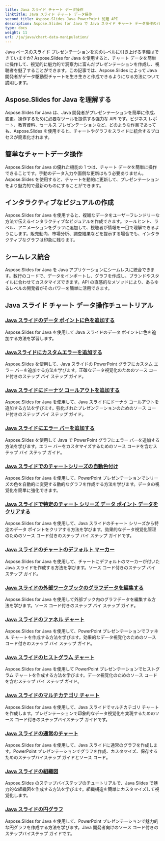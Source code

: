 ```yaml
---
title: Java スライド チャート データ操作
linktitle: Java スライド チャート データ操作
second_title: Aspose.Slides Java PowerPoint 処理 API
description: Aspose.Slides for Java で Java スライド チャート データ操作のパワーを解き放ちます。魅力的なビジュアルと洞察を簡単に作成できます。
type: docs
weight: 11
url: /ja/java/chart-data-manipulation/
---
```

Java ベースのスライド プレゼンテーションを次のレベルに引き上げる準備はできていますか? Aspose.Slides for Java を使用すると、チャート データを簡単に操作して、視覚的に魅力的で洞察力に富んだプレゼンテーションを作成し、視聴者を魅了することができます。この記事では、Aspose.Slides によって Java 開発者がデータ駆動型チャートを生き生きと作成できるようになる方法について説明します。

## Aspose.Slides for Java を理解する

Aspose.Slides for Java は、Java 開発者がプレゼンテーションを簡単に作成、変更、操作するために必要なツールを提供する強力な API です。ビジネス レポート、教育資料、セールス プレゼンテーションなど、どのような作業であっても、Aspose.Slides を使用すると、チャートやグラフをスライドに統合するプロセスが簡素化されます。

## 簡単なチャートデータ操作

Aspose.Slides for Java の優れた機能の 1 つは、チャート データを簡単に操作できることです。手動のデータ入力や面倒な更新はもう必要ありません。Aspose.Slides を使用すると、チャートを動的に更新して、プレゼンテーションをより魅力的で最新のものにすることができます。

## インタラクティブなビジュアルの作成

Aspose.Slides for Java を使用すると、複雑なデータをユーザーフレンドリーな方法で伝えるインタラクティブなビジュアルを作成できます。ツールヒント、ラベル、アニメーションをグラフに追加して、視聴者が情報を一目で理解できるようにします。販売動向、市場分析、調査結果などを提示する場合でも、インタラクティブなグラフは印象に残ります。

## シームレス統合

Aspose.Slides for Java を Java アプリケーションにシームレスに統合できます。数行のコードで、データをインポートし、グラフを作成し、ブランドやスタイルに合わせてカスタマイズできます。API の直感的なメソッドにより、あらゆるレベルの開発者がそのパワーを簡単に活用できます。

## Java スライド チャート データ操作チュートリアル
### [Java スライドのデータ ポイントに色を追加する](./add-color-data-points-java-slides/)
Aspose.Slides for Java を使用して Java スライドのデータ ポイントに色を追加する方法を学習します。
### [Javaスライドにカスタムエラーを追加する](./add-custom-error-java-slides/)
Aspose.Slides を使用して、Java スライドの PowerPoint グラフにカスタム エラー バーを追加する方法を学びます。正確なデータ視覚化のためのソース コード付きのステップ バイ ステップ ガイド。
### [Java スライドにドーナツ コールアウトを追加する](./add-doughnut-callout-java-slides/)
Aspose.Slides for Java を使用して、Java スライドにドーナツ コールアウトを追加する方法を学びます。強化されたプレゼンテーションのためのソース コード付きのステップ バイ ステップ ガイド。
### [Java スライドにエラー バーを追加する](./add-error-bars-java-slides/)
Aspose.Slides を使用して Java で PowerPoint グラフにエラー バーを追加する方法を学びます。エラー バーをカスタマイズするためのソース コードを含むステップ バイ ステップ ガイド。
### [Java スライドでのチャートシリーズの自動色付け](./automatic-chart-series-color-java-slides/)
Aspose.Slides for Java を使用して、PowerPoint プレゼンテーションでシリーズの色を自動的に変更する動的なグラフを作成する方法を学びます。データの視覚化を簡単に強化できます。
### [Java スライドで特定のチャート シリーズ データ ポイント データをクリアする](./clear-specific-chart-series-data-points-java-slides/)
Aspose.Slides for Java を使用して、Java スライドのチャート シリーズから特定のデータ ポイントをクリアする方法を学びます。効果的なデータ視覚化管理のためのソース コード付きのステップ バイ ステップ ガイドです。
### [Java スライドのチャートのデフォルト マーカー](./default-markers-in-chart-java-slides/)
Aspose.Slides for Java を使用して、チャートにデフォルトのマーカーが付いた Java スライドを作成する方法を学びます。ソース コード付きのステップ バイ ステップ ガイド。
### [Java スライドの外部ワークブックのグラフデータを編集する](./edit-chart-data-external-workbook-java-slides/)
Aspose.Slides for Java を使用して外部ブック内のグラフデータを編集する方法を学びます。ソース コード付きのステップ バイ ステップ ガイド。
### [Java スライドのファネル チャート](./funnel-chart-java-slides/)
Aspose.Slides for Java を使用して、PowerPoint プレゼンテーションでファネル チャートを作成する方法を学びます。効果的なデータ視覚化のためのソース コード付きのステップ バイ ステップ ガイド。
### [Java スライドのヒストグラム チャート](./histogram-chart-java-slides/)
Aspose.Slides for Java を使用して PowerPoint プレゼンテーションでヒストグラム チャートを作成する方法を学びます。データ視覚化のためのソース コードを含むステップ バイ ステップ ガイド。
### [Java スライドのマルチカテゴリ チャート](./multi-category-chart-java-slides/)
Aspose.Slides for Java を使用して、Java スライドでマルチカテゴリ チャートを作成します。プレゼンテーションで印象的なデータ視覚化を実現するためのソース コード付きのステップバイステップ ガイドです。
### [Java スライドの通常のチャート](./normal-charts-java-slides/)
Aspose.Slides for Java を使用して、Java スライドに通常のグラフを作成します。PowerPoint プレゼンテーションでグラフを作成、カスタマイズ、保存するためのステップバイステップ ガイドとソース コード。
### [Java スライドの組織図](./organization-chart-java-slides/)
Aspose.Slides のステップバイステップのチュートリアルで、Java Slides で魅力的な組織図を作成する方法を学びます。組織構造を簡単にカスタマイズして視覚化します。
### [Java スライドの円グラフ](./pie-chart-java-slides/)
Aspose.Slides for Java を使用して、PowerPoint プレゼンテーションで魅力的な円グラフを作成する方法を学びます。Java 開発者向けのソース コード付きのステップバイステップ ガイドです。